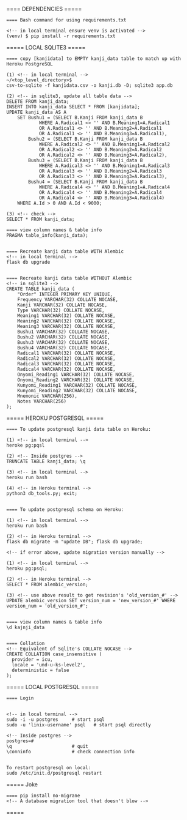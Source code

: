 ==== DEPENDENCIES =====

    ==== Bash command for using requirements.txt

    <!-- in local terminal ensure venv is activated -->
    (venv) $ pip install -r requirements.txt



===== LOCAL SQLITE3 =====

    ==== copy [kanjidata] to EMPTY kanji_data table to match up with Heroku PostgreSQL

    (1) <!-- in local terminal -->
    ~/<top_level_directory>$
    csv-to-sqlite -f kanjidata.csv -o kanji.db -D; sqlite3 app.db 

    (2) <!-- in sqlite3, update all table data -->
    DELETE FROM kanji_data;
    INSERT INTO kanji_data SELECT * FROM [kanjidata];
    UPDATE kanji_data AS A
        SET Bushu1 = (SELECT B.Kanji FROM kanji_data B
                WHERE A.Radical1 <> '' AND B.Meaning1=A.Radical1 
                OR A.Radical1 <> '' AND B.Meaning2=A.Radical1 
                OR A.Radical1 <> '' AND B.Meaning3=A.Radical1),
            Bushu2 = (SELECT B.Kanji FROM kanji_data B
                WHERE A.Radical2 <> '' AND B.Meaning1=A.Radical2 
                OR A.Radical2 <> '' AND B.Meaning2=A.Radical2 
                OR A.Radical2 <> '' AND B.Meaning3=A.Radical2),
            Bushu3 = (SELECT B.Kanji FROM kanji_data B
                WHERE A.Radical3 <> '' AND B.Meaning1=A.Radical3 
                OR A.Radical3 <> '' AND B.Meaning2=A.Radical3 
                OR A.Radical3 <> '' AND B.Meaning3=A.Radical3),
            Bushu4 = (SELECT B.Kanji FROM kanji_data B
                WHERE A.Radical4 <> '' AND B.Meaning1=A.Radical4 
                OR A.Radical4 <> '' AND B.Meaning2=A.Radical4 
                OR A.Radical4 <> '' AND B.Meaning3=A.Radical4)
        WHERE A.Id > 0 AND A.Id < 9000;

    (3) <!-- check -->
    SELECT * FROM kanji_data;

    ==== view column names & table info
    PRAGMA table_info(kanji_data);


    ==== Recreate kanji data table WITH Alembic
    <!-- in local terminal -->
    flask db upgrade


    ==== Recreate kanji data table WITHOUT Alembic
    <!-- in sqlite3 -->
    CREATE TABLE kanji_data (
        "Order" INTEGER PRIMARY KEY UNIQUE,
        Frequency VARCHAR(32) COLLATE NOCASE,
        Kanji VARCHAR(32) COLLATE NOCASE,
        Type VARCHAR(32) COLLATE NOCASE,
        Meaning1 VARCHAR(32) COLLATE NOCASE,
        Meaning2 VARCHAR(32) COLLATE NOCASE,
        Meaning3 VARCHAR(32) COLLATE NOCASE,
        Bushu1 VARCHAR(32) COLLATE NOCASE,
        Bushu2 VARCHAR(32) COLLATE NOCASE,
        Bushu3 VARCHAR(32) COLLATE NOCASE,
        Bushu4 VARCHAR(32) COLLATE NOCASE,
        Radical1 VARCHAR(32) COLLATE NOCASE,
        Radical2 VARCHAR(32) COLLATE NOCASE,
        Radical3 VARCHAR(32) COLLATE NOCASE,
        Radical4 VARCHAR(32) COLLATE NOCASE,
        Onyomi_Reading1 VARCHAR(32) COLLATE NOCASE,
        Onyomi_Reading2 VARCHAR(32) COLLATE NOCASE,
        Kunyomi_Reading1 VARCHAR(32) COLLATE NOCASE,
        Kunyomi_Reading2 VARCHAR(32) COLLATE NOCASE,
        Mnemonic VARCHAR(256),
        Notes VARCHAR(256)
    );


===== HEROKU POSTGRESQL =====

    ==== To update postgresql kanji data table on Heroku:

    (1) <!-- in local terminal -->
    heroke pg:pqsl

    (2) <!-- Inside postgres -->
    TRUNCATE TABLE kanji_data; \q

    (3) <!-- in local terminal -->
    heroku run bash

    (4) <!-- in Heroku terminal -->
    python3 db_tools.py; exit;


    ==== To update postgresql schema on Heroku:

    (1) <!-- in local terminal -->
    heroku run bash

    (2) <!-- in Heroku terminal -->
    flask db migrate -m "update DB"; flask db upgrade;

    <!-- if error above, update migration version manually -->

    (1) <!-- in local terminal -->
    heroku pg:psql;

    (2) <!-- in Heroku terminal -->
    SELECT * FROM alembic_version; 

    (3) <!-- use above result to get revision's 'old_version_#' -->
    UPDATE alembic_version SET version_num = 'new_version_#' WHERE version_num = 'old_version_#';


    ==== view column names & table info
    \d kajnji_data


    ==== Collation
    <!-- Equivalent of Sqlite's COLLATE NOCASE -->
    CREATE COLLATION case_insensitive (
      provider = icu,
      locale = 'und-u-ks-level2',
      deterministic = false
    );




===== LOCAL POSTGRESQL =====

    ==== Login

    
    <!-- in local terminal -->
    sudo -i -u postgres     # start psql
    sudo -u 'linix-username' psql   # start psql directly

    <!-- Inside postgres -->
    postgres=#
    \q                      # quit
    \conninfo               # check connection info


    To restart postgresql on local:
    sudo /etc/init.d/postgresql restart



===== Joke

    ==== pip install no-migrane 
    <!-- A database migration tool that doesn't blow -->



=====

